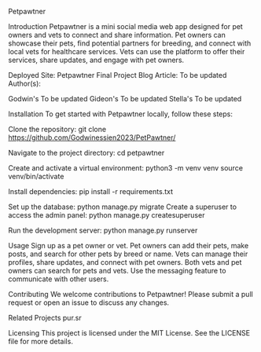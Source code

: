 Petpawtner

Introduction
Petpawtner is a mini social media web app designed for pet owners and vets to connect and share information. Pet owners can showcase their pets, find potential partners for breeding, and connect with local vets for healthcare services. Vets can use the platform to offer their services, share updates, and engage with pet owners.

Deployed Site: Petpawtner
Final Project Blog Article: To be updated
Author(s):

Godwin's To be updated
Gideon's To be updated
Stella's To be updated

Installation
To get started with Petpawtner locally, follow these steps:

Clone the repository:
git clone https://github.com/Godwinessien2023/PetPawtner/

Navigate to the project directory:
cd petpawtner

Create and activate a virtual environment:
python3 -m venv venv
source venv/bin/activate

Install dependencies:
pip install -r requirements.txt

Set up the database:
python manage.py migrate
Create a superuser to access the admin panel:
python manage.py createsuperuser

Run the development server:
python manage.py runserver

Usage
Sign up as a pet owner or vet.
Pet owners can add their pets, make posts, and search for other pets by breed or name.
Vets can manage their profiles, share updates, and connect with pet owners.
Both vets and pet owners can search for pets and vets.
Use the messaging feature to communicate with other users.

Contributing
We welcome contributions to Petpawtner! Please submit a pull request or open an issue to discuss any changes.

Related Projects
pur.sr

Licensing
This project is licensed under the MIT License. See the LICENSE file for more details.
